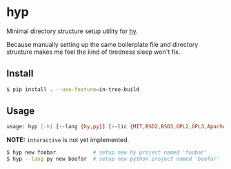 # hyp

Minimal directory structure setup utility for [hy](hylang.org/).

Because manually setting up the same boilerplate file and directory structure
makes me feel the kind of tiredness sleep won't fix.

## Install

```sh
$ pip install . --use-feature=in-tree-build
```

## Usage

```sh
usage: hyp [-h] [--lang {hy,py}] [--lic {MIT,BSD2,BSD3,GPL2,GPL3,Apache}] {new,interactive} project
```

**NOTE:** `interactive` is not yet implemented.

```sh
$ hyp new foobar            # setup new hy project named 'foobar'
$ hyp --lang py new boofar  # setup new python project named 'boofar'
```
